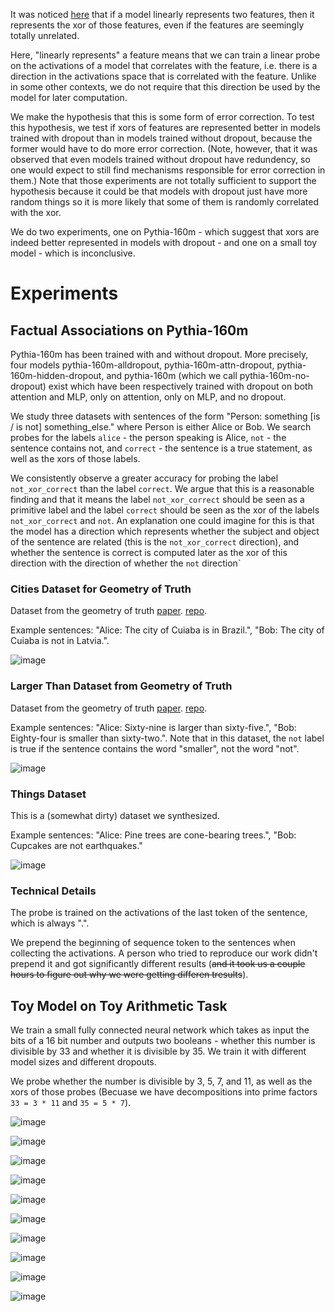 It was noticed [here](https://www.lesswrong.com/posts/hjJXCn9GsskysDceS/what-s-up-with-llms-representing-xors-of-arbitrary-features) that if a model linearly represents two features, then it represents the xor of those features, even if the features are seemingly totally unrelated.

Here, "linearly represents" a feature means that we can train a linear probe on the activations of a model that correlates with the feature, i.e. there is a direction in the activations space that is correlated with the feature.
Unlike in some other contexts, we do not require that this direction be used by the model for later computation.

We make the hypothesis that this is some form of error correction.
To test this hypothesis, we test if xors of features are represented better in models trained with dropout than in models trained without dropout, because the former would have to do more error correction.
(Note, however, that it was observed that even models trained without dropout have redundency, so one would expect to still find mechanisms responsible for error correction in them.)
Note that those experiments are not totally sufficient to support the hypothesis because it could be that models with dropout just have more random things so it is more likely that some of them is randomly correlated with the xor.

We do two experiments, one on Pythia-160m - which suggest that xors are indeed better represented in models with dropout - and one on a small toy model - which is inconclusive.

# Experiments

## Factual Associations on Pythia-160m

Pythia-160m has been trained with and without dropout.
More precisely, four models pythia-160m-alldropout, pythia-160m-attn-dropout, pythia-160m-hidden-dropout, and pythia-160m (which we call pythia-160m-no-dropout) exist which have been respectively trained with dropout on both attention and MLP, only on attention, only on MLP, and no dropout.

We study three datasets with sentences of the form "Person: something [is / is not] something_else." where Person is either Alice or Bob.
We search probes for the labels `alice` - the person speaking is Alice, `not` - the sentence contains not, and `correct` - the sentence is a true statement, as well as the xors of those labels.

We consistently observe a greater accuracy for probing the label `not_xor_correct` than the label `correct`.
We argue that this is a reasonable finding and that it means the label `not_xor_correct` should be seen as a primitive label and the label `correct` should be seen as the xor of the labels `not_xor_correct` and `not`.
An explanation one could imagine for this is that the model has a direction which represents whether the subject and object of the sentence are related (this is the `not_xor_correct` direction), and whether the sentence is correct is computed later as the xor of this direction with the direction of whether the `not` direction`

### Cities Dataset for Geometry of Truth

Dataset from the geometry of truth [paper](https://arxiv.org/abs/2310.06824). [repo](https://github.com/saprmarks/geometry-of-truth).

Example sentences: "Alice: The city of Cuiaba is in Brazil.", "Bob: The city of Cuiaba is not in Latvia.".

![image](plot_cities.png)

### Larger Than Dataset from Geometry of Truth

Dataset from the geometry of truth [paper](https://arxiv.org/abs/2310.06824). [repo](https://github.com/saprmarks/geometry-of-truth).

Example sentences: "Alice: Sixty-nine is larger than sixty-five.", "Bob: Eighty-four is smaller than sixty-two.".
Note that in this dataset, the `not` label is true if the sentence contains the word "smaller", not the word "not".

![image](plot_larger_than.png)

### Things Dataset

This is a (somewhat dirty) dataset we synthesized.

Example sentences: "Alice: Pine trees are cone-bearing trees.", "Bob: Cupcakes are not earthquakes."

![image](plot_things.png)

### Technical Details

The probe is trained on the activations of the last token of the sentence, which is always ".".

We prepend the beginning of sequence token to the sentences when collecting the activations.
A person who tried to reproduce our work didn't prepend it and got significantly different results (~~and it took us a couple hours to figure out why we were getting differen tresults~~).

## Toy Model on Toy Arithmetic Task

We train a small fully connected neural network which takes as input the bits of a 16 bit number and outputs two booleans - whether this number is divisible by 33 and whether it is divisible by 35.
We train it with different model sizes and different dropouts.

We probe whether the number is divisible by 3, 5, 7, and 11, as well as the xors of those probes (Becuase we have decompositions into prime factors `33 = 3 * 11` and `35 = 5 * 7`).

![image](toy_test_accuracies.png)

![image](plot_toy_1.png)

![image](plot_toy_2.png)

![image](plot_toy_3.png)

![image](plot_toy_4.png)

![image](plot_toy_5.png)

![image](plot_toy_6.png)

![image](plot_toy_7.png)

![image](plot_toy_8.png)

![image](plot_toy_9.png)
